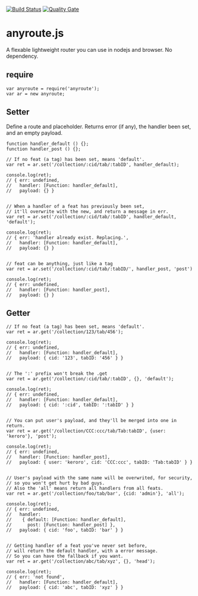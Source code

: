[![Build Status](https://travis-ci.org/BlueT/anyroute.js.svg?branch=master)](https://travis-ci.org/BlueT/anyroute.js) [![Quality Gate](https://sonarqube.com/api/badges/gate?key=anyroute)](https://sonarqube.com/dashboard/index/anyroute)

# anyroute.js
A flexable lightweight router you can use in nodejs and browser. No dependency.

## require
```
var anyroute = require('anyroute');
var ar = new anyroute;
```

## Setter
Define a route and placeholder.
Returns error (if any), the handler been set, and an empty payload.
```
function handler_default () {};
function handler_post () {};

// If no feat (a tag) has been set, means 'default'.
var ret = ar.set('/collection/:cid/tab/:tabID', handler_default);

console.log(ret);
// { err: undefined,
//   handler: [Function: handler_default],
//   payload: {} }


// When a handler of a feat has previously been set,
// it'll overwrite with the new, and return a message in err.
var ret = ar.set('/collection/:cid/tab/:tabID', handler_default, 'default');

console.log(ret);
// { err: 'handler already exist. Replacing.',
//   handler: [Function: handler_default],
//   payload: {} }


// feat can be anything, just like a tag
var ret = ar.set('/collection/:cid/tab/:tabID/', handler_post, 'post')

console.log(ret);
// { err: undefined,
//   handler: [Function: handler_post],
//   payload: {} }
```

## Getter
```
// If no feat (a tag) has been set, means 'default'.
var ret = ar.get('/collection/123/tab/456');

console.log(ret);
// { err: undefined,
//   handler: [Function: handler_default],
//   payload: { cid: '123', tabID: '456' } }


// The ':' prefix won't break the .get
var ret = ar.get('/collection/:cid/tab/:tabID', {}, 'default');

console.log(ret);
// { err: undefined,
//   handler: [Function: handler_default],
//   payload: { cid: ':cid', tabID: ':tabID' } }


// You can put user's payload, and they'll be merged into one in return.
var ret = ar.get('/collection/CCC:ccc/tab/Tab:tabID', {user: 'keroro'}, 'post');

console.log(ret);
// { err: undefined,
//   handler: [Function: handler_post],
//   payload: { user: 'keroro', cid: 'CCC:ccc', tabID: 'Tab:tabID' } }


// User's payload with the same name will be overwrited, for security,
// so you won't get hurt by bad guys.
// Also the 'all' means return all handlers from all feats.
var ret = ar.get('/collection/foo/tab/bar', {cid: 'admin'}, 'all');

console.log(ret);
// { err: undefined,
//   handler: 
//    { default: [Function: handler_default],
//      post: [Function: handler_post] },
//   payload: { cid: 'foo', tabID: 'bar' } }


// Getting handler of a feat you've never set before,
// will return the default handler, with a error message.
// So you can have the fallback if you want.
var ret = ar.get('/collection/abc/tab/xyz', {}, 'head');

console.log(ret);
// { err: 'not found',
//   handler: [Function: handler_default],
//   payload: { cid: 'abc', tabID: 'xyz' } }
```
